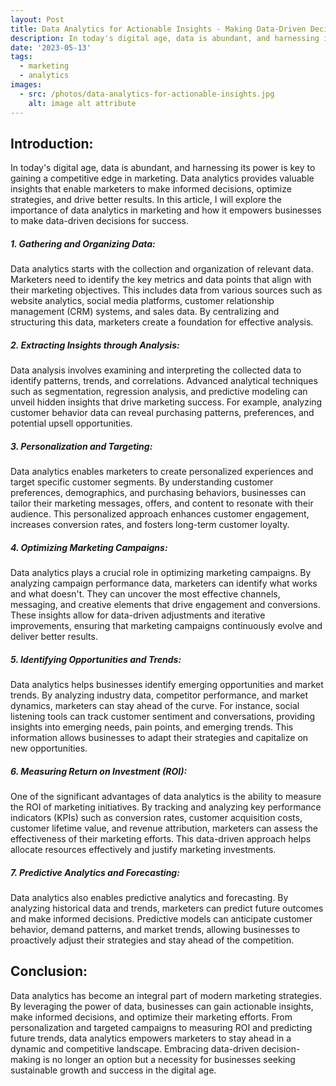 ```yaml
---
layout: Post
title: Data Analytics for Actionable Insights - Making Data-Driven Decisions in Marketing
description: In today's digital age, data is abundant, and harnessing its power is key to gaining a competitive edge in marketing.
date: '2023-05-13'
tags:
  - marketing
  - analytics
images:
  - src: /photos/data-analytics-for-actionable-insights.jpg
    alt: image alt attribute
---
```


## Introduction:

In today's digital age, data is abundant, and harnessing its power is key to gaining a competitive edge in marketing. Data analytics provides valuable insights that enable marketers to make informed decisions, optimize strategies, and drive better results. In this article, I will explore the importance of data analytics in marketing and how it empowers businesses to make data-driven decisions for success.

##### 1. Gathering and Organizing Data:

Data analytics starts with the collection and organization of relevant data. Marketers need to identify the key metrics and data points that align with their marketing objectives. This includes data from various sources such as website analytics, social media platforms, customer relationship management (CRM) systems, and sales data. By centralizing and structuring this data, marketers create a foundation for effective analysis.

##### 2. Extracting Insights through Analysis:

Data analysis involves examining and interpreting the collected data to identify patterns, trends, and correlations. Advanced analytical techniques such as segmentation, regression analysis, and predictive modeling can unveil hidden insights that drive marketing success. For example, analyzing customer behavior data can reveal purchasing patterns, preferences, and potential upsell opportunities.

##### 3. Personalization and Targeting:

Data analytics enables marketers to create personalized experiences and target specific customer segments. By understanding customer preferences, demographics, and purchasing behaviors, businesses can tailor their marketing messages, offers, and content to resonate with their audience. This personalized approach enhances customer engagement, increases conversion rates, and fosters long-term customer loyalty.

##### 4. Optimizing Marketing Campaigns:

Data analytics plays a crucial role in optimizing marketing campaigns. By analyzing campaign performance data, marketers can identify what works and what doesn't. They can uncover the most effective channels, messaging, and creative elements that drive engagement and conversions. These insights allow for data-driven adjustments and iterative improvements, ensuring that marketing campaigns continuously evolve and deliver better results.

##### 5. Identifying Opportunities and Trends:

Data analytics helps businesses identify emerging opportunities and market trends. By analyzing industry data, competitor performance, and market dynamics, marketers can stay ahead of the curve. For instance, social listening tools can track customer sentiment and conversations, providing insights into emerging needs, pain points, and emerging trends. This information allows businesses to adapt their strategies and capitalize on new opportunities.

##### 6. Measuring Return on Investment (ROI):

One of the significant advantages of data analytics is the ability to measure the ROI of marketing initiatives. By tracking and analyzing key performance indicators (KPIs) such as conversion rates, customer acquisition costs, customer lifetime value, and revenue attribution, marketers can assess the effectiveness of their marketing efforts. This data-driven approach helps allocate resources effectively and justify marketing investments.

##### 7. Predictive Analytics and Forecasting:

Data analytics also enables predictive analytics and forecasting. By analyzing historical data and trends, marketers can predict future outcomes and make informed decisions. Predictive models can anticipate customer behavior, demand patterns, and market trends, allowing businesses to proactively adjust their strategies and stay ahead of the competition.

## Conclusion:

Data analytics has become an integral part of modern marketing strategies. By leveraging the power of data, businesses can gain actionable insights, make informed decisions, and optimize their marketing efforts. From personalization and targeted campaigns to measuring ROI and predicting future trends, data analytics empowers marketers to stay ahead in a dynamic and competitive landscape. Embracing data-driven decision-making is no longer an option but a necessity for businesses seeking sustainable growth and success in the digital age.